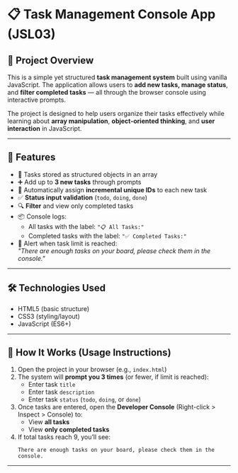 # 📋 Task Management Console App (JSL03)

## 📌 Project Overview

This is a simple yet structured **task management system** built using vanilla JavaScript. The application allows users to **add new tasks, manage status**, and **filter completed tasks** — all through the browser console using interactive prompts.

The project is designed to help users organize their tasks effectively while learning about **array manipulation**, **object-oriented thinking**, and **user interaction** in JavaScript.

---

## 🚀 Features

- 🧠 Tasks stored as structured objects in an array
- ➕ Add up to **3 new tasks** through prompts
- 🔢 Automatically assign **incremental unique IDs** to each new task
- ✅ **Status input validation** (`todo`, `doing`, `done`)
- 🔍 **Filter** and view only completed tasks
- 📦 Console logs:
  - All tasks with the label: `"📋 All Tasks:"`
  - Completed tasks with the label: `"✅ Completed Tasks:"`
- 🔔 Alert when task limit is reached:  
  _"There are enough tasks on your board, please check them in the console."_

---

## 🛠️ Technologies Used

- HTML5 (basic structure)
- CSS3 (styling/layout)
- JavaScript (ES6+)

---

## 🧩 How It Works (Usage Instructions)

1. Open the project in your browser (e.g., `index.html`)
2. The system will **prompt you 3 times** (or fewer, if limit is reached):
   - Enter task `title`
   - Enter task `description`
   - Enter task `status` (`todo`, `doing`, or `done`)
3. Once tasks are entered, open the **Developer Console** (Right-click > Inspect > Console) to:
   - View **all tasks**
   - View **only completed tasks**
4. If total tasks reach 9, you’ll see:
   ```
   There are enough tasks on your board, please check them in the console.
   ```

---
